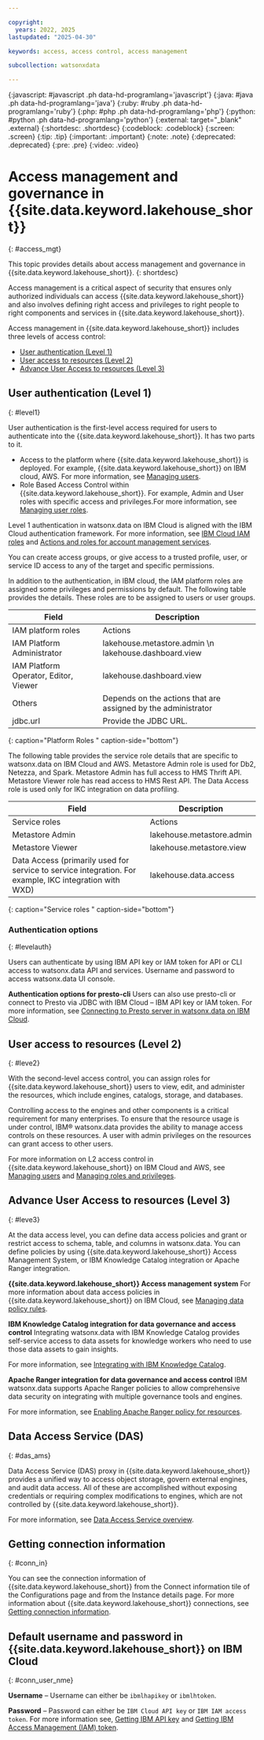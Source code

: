 ```yaml
---

copyright:
  years: 2022, 2025
lastupdated: "2025-04-30"

keywords: access, access control, access management

subcollection: watsonxdata

---
```


{:javascript: #javascript .ph data-hd-programlang='javascript'}
{:java: #java .ph data-hd-programlang='java'}
{:ruby: #ruby .ph data-hd-programlang='ruby'}
{:php: #php .ph data-hd-programlang='php'}
{:python: #python .ph data-hd-programlang='python'}
{:external: target="_blank" .external}
{:shortdesc: .shortdesc}
{:codeblock: .codeblock}
{:screen: .screen}
{:tip: .tip}
{:important: .important}
{:note: .note}
{:deprecated: .deprecated}
{:pre: .pre}
{:video: .video}

# Access management and governance in {{site.data.keyword.lakehouse_short}}
{: #access_mgt}

This topic provides details about access management and governance in {{site.data.keyword.lakehouse_short}}.
{: shortdesc}

Access management is a critical aspect of security that ensures only authorized individuals can access {{site.data.keyword.lakehouse_short}} and also involves defining right access and privileges to right people to right components and services in {{site.data.keyword.lakehouse_short}}.

Access management in {{site.data.keyword.lakehouse_short}} includes three levels of access control:

* [User authentication (Level 1)](#level1)
* [User access to resources (Level 2)](#leve2)
* [Advance User Access to resources (Level 3)](#leve3)


## User authentication (Level 1)
{: #level1}

User authentication is the first-level access required for users to authenticate into the {{site.data.keyword.lakehouse_short}}. It has two parts to it.

* Access to the platform where {{site.data.keyword.lakehouse_short}} is deployed. For example, {{site.data.keyword.lakehouse_short}} on IBM cloud, AWS. For more information, see [Managing users](https://cloud.ibm.com/docs/account?topic=account-iamuserinv&interface=ui).
* Role Based Access Control within {{site.data.keyword.lakehouse_short}}. For example, Admin and User roles with specific access and privileges.For more information, see [Managing user roles](https://cloud.ibm.com/docs/account?topic=account-account-services&interface=ui#account-management-actions-role).


Level 1 authentication in watsonx.data on IBM Cloud is aligned with the IBM Cloud authentication framework. For more information, see [IBM Cloud IAM roles](https://cloud.ibm.com/docs/account?topic=account-userroles&interface=ui) and [Actions and roles for account management services](https://cloud.ibm.com/docs/account?topic=account-account-services&interface=ui#account-management-actions-role).



You can create access groups, or give access to a trusted profile, user, or service ID access to any of the target and specific permissions.



In addition to the authentication, in IBM cloud, the IAM platform roles are assigned some privileges and permissions by default. The following table provides the details. These roles are to be assigned to users or user groups.


| Field | Description |
|--------------------------|----------------|
|IAM platform roles	|Actions|
|IAM Platform Administrator| lakehouse.metastore.admin \n lakehouse.dashboard.view|
|IAM Platform Operator, Editor, Viewer	|lakehouse.dashboard.view|
|Others	|Depends on the actions that are assigned by the administrator|
|jdbc.url |	Provide the JDBC URL.|
{: caption="Platform Roles " caption-side="bottom"}


The following table provides the service role details that are specific to watsonx.data  on IBM Cloud and AWS. Metastore Admin role is used for Db2, Netezza, and Spark. Metastore Admin has full access to HMS Thrift API. Metastore Viewer role has read access to HMS Rest API. The Data Access role is used only for IKC integration on data profiling.

| Field | Description |
|--------------------------|----------------|
|Service roles	|Actions	|Permissions|
|Metastore Admin| lakehouse.metastore.admin	| Manage metastore data|
|Metastore Viewer	| lakehouse.metastore.view	|View metastore data|
|Data Access (primarily used for service to service integration. For example, IKC integration with WXD)	| lakehouse.data.access |	Access data|
{: caption="Service roles " caption-side="bottom"}



### Authentication options
{: #levelauth}


Users can authenticate by using IBM API key or IAM token for API or CLI access to watsonx.data API and services. Username and password to access watsonx.data UI console.

**Authentication options for presto-cli**
Users can also use presto-cli or connect to Presto via JDBC with IBM Cloud – IBM API key or IAM token. For more information, see [Connecting to Presto server in watsonx.data on IBM Cloud](https://cloud.ibm.com/docs/watsonxdata?topic=watsonxdata-con-presto-serv).


## User access to resources (Level 2)
{: #leve2}

With the second-level access control, you can assign roles for {{site.data.keyword.lakehouse_short}} users to view, edit, and administer the resources, which include engines, catalogs, storage, and databases.

Controlling access to the engines and other components is a critical requirement for many enterprises. To ensure that the resource usage is under control, IBM® watsonx.data provides the ability to manage access controls on these resources. A user with admin privileges on the resources can grant access to other users.

For more information on L2 access control in {{site.data.keyword.lakehouse_short}} on IBM Cloud and AWS, see [Managing users](https://cloud.ibm.com/docs/watsonxdata?topic=watsonxdata-manage_access) and [Managing roles and privileges](https://cloud.ibm.com/docs/watsonxdata?topic=watsonxdata-role_priv).


## Advance User Access to resources (Level 3)
{: #leve3}

At the data access level, you can define data access policies and grant or restrict access to schema, table, and columns in watsonx.data. You can define policies by using {{site.data.keyword.lakehouse_short}} Access Management System, or IBM Knowledge Catalog integration or Apache Ranger integration.



**{{site.data.keyword.lakehouse_short}} Access management system**
For more information about data access policies in {{site.data.keyword.lakehouse_short}} on IBM Cloud, see [Managing data policy rules](https://cloud.ibm.com/docs/watsonxdata?topic=watsonxdata-data_policy).

**IBM Knowledge Catalog integration for data governance and access control**
Integrating watsonx.data with IBM Knowledge Catalog provides self-service access to data assets for knowledge workers who need to use those data assets to gain insights.

For more information, see [Integrating with IBM Knowledge Catalog](https://cloud.ibm.com/docs/watsonxdata?topic=watsonxdata-ikc_integration).

**Apache Ranger integration for data governance and access control**
IBM watsonx.data supports Apache Ranger policies to allow comprehensive data security on integrating with multiple governance tools and engines.

For more information, see [Enabling Apache Ranger policy for resources](https://cloud.ibm.com/docs/watsonxdata?topic=watsonxdata-ranger_1).



## Data Access Service (DAS)
{: #das_ams}

Data Access Service (DAS) proxy in {{site.data.keyword.lakehouse_short}} provides a unified way to access object storage, govern external engines, and audit data access. All of these are accomplished without exposing credentials or requiring complex modifications to engines, which are not controlled by {{site.data.keyword.lakehouse_short}}.

For more information, see [Data Access Service overview](https://cloud.ibm.com/docs/watsonxdata?topic=watsonxdata-cas_ep_ov).


## Getting connection information
{: #conn_in}

You can see the connection information of {{site.data.keyword.lakehouse_short}} from the Connect information tile of the Configurations page and from the Instance details page. For more information about {{site.data.keyword.lakehouse_short}} connections, see [Getting connection information](https://cloud.ibm.com/docs/watsonxdata?topic=watsonxdata-get_connection).


## Default username and password in {{site.data.keyword.lakehouse_short}} on IBM Cloud
{: #conn_user_nme}


**Username** – Username can either be `ibmlhapikey` or `ibmlhtoken`.

**Password** – Password can either be `IBM Cloud API key` or `IBM IAM access token`. For more information see, [Getting IBM API key](/docs/watsonxdata?topic=watsonxdata-con-presto-serv#get-ibmapi-key) and [Getting IBM Access Management (IAM) token](/docs/watsonxdata?topic=watsonxdata-con-presto-serv#get-ibmiam-token).
